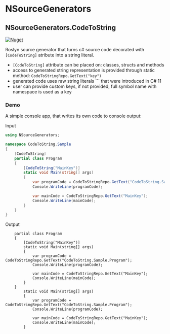 # NSourceGenerators

## NSourceGenerators.CodeToString

[![Nuget](https://img.shields.io/nuget/v/NSourceGenerators.CodeToString?color=%23004880&label=NSourceGenerators.CodeToString)](https://www.nuget.org/packages/NSourceGenerators.CodeToString)


Roslyn source generator that turns c# source code decorated with `[CodeToString]` atribute into a string literal.

- `[CodeToString]` attribute can be placed on: classes, structs and methods
- access to generated string representation is provided through static method: `CodeToStringRepo.GetText("key")`
- generated code uses raw string literals ``` that were introduced in C# 11
- user can provide custom keys, if not provided, full symbol name with namespace is used as a key
### Demo

A simple console app, that writes its own code to console output:

Input
```csharp
using NSourceGenerators;

namespace CodeToString.Sample
{
    [CodeToString]
    partial class Program
    {
        [CodeToString("MainKey")]       
        static void Main(string[] args)
        {
            var programCode = CodeToStringRepo.GetText("CodeToString.Sample.Program");
            Console.WriteLine(programCode);

            var mainCode = CodeToStringRepo.GetText("MainKey");
            Console.WriteLine(mainCode);
        }        
    }
}
```
Output
```
    partial class Program
    {
        [CodeToString("MainKey")]
        static void Main(string[] args)
        {
            var programCode = CodeToStringRepo.GetText("CodeToString.Sample.Program");
            Console.WriteLine(programCode);

            var mainCode = CodeToStringRepo.GetText("MainKey");
            Console.WriteLine(mainCode);
        }
    }
        static void Main(string[] args)
        {
            var programCode = CodeToStringRepo.GetText("CodeToString.Sample.Program");
            Console.WriteLine(programCode);

            var mainCode = CodeToStringRepo.GetText("MainKey");
            Console.WriteLine(mainCode);
        }

```
